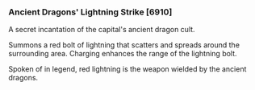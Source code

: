 ### Ancient Dragons' Lightning Strike [6910]

A secret incantation of the capital's ancient dragon cult.

Summons a red bolt of lightning that scatters and spreads around the surrounding area. Charging enhances the range of the lightning bolt.

Spoken of in legend, red lightning is the weapon wielded by the ancient dragons.